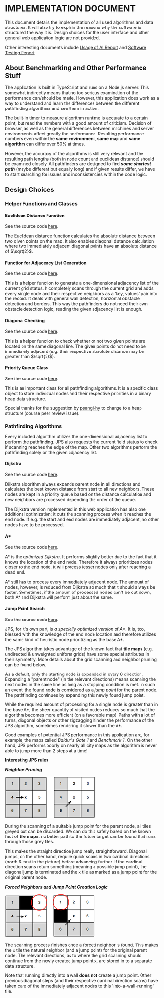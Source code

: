 # IMPLEMENTATION DOCUMENT

This document details the implementation of all used algorithms and data structures. It will also try to explain the reasons why the software is structured the way it is. Design choices for the user interface and other general web application logic are not provided.

Other interesting documents include [Usage of AI Report](https://github.com/joonarafael/visualpathfinder/tree/main/documentation/usage_of_ai_report.md "Usage of AI Report") and [Software Testing Report](https://github.com/joonarafael/visualpathfinder/tree/main/documentation/software_testing_report.md "Software Testing Report").

## About Benchmarking and Other Performance Stuff

The application is built in TypeScript and runs on a Node.js server. This somewhat indirectly means that no too serious examination of the performance can/should be made. However, this application does work as a way to understand and learn the differences between the different pathfinding algorithms and see them in action.

The built-in timer to measure algorithm runtime is accurate to a certain point, but read the numbers with a good amount of criticism. Decision of browser, as well as the general differences between machines and server environments affect greatly the performance. Resulting performance numbers even within the **same environment**, **same map** and **same algorithm** can differ over 50% at times.

However, the accuracy of the algorithms is still very relevant and the resulting path lengths (both in node count and euclidean distance) should be examined closely. All pathfinders are designed to find **_some shortest path_** (maybe different but equally long) and if given results differ, we have to start searching for issues and inconsistencies within the code logic.

## Design Choices

### Helper Functions and Classes

#### Euclidean Distance Function

See the source code [here](https://github.com/joonarafael/visualpathfinder/tree/main/app/application/algorithms/euclidean.ts "Redirect to file 'euclidean.ts'").

The Euclidean distance function calculates the absolute distance between two given points on the map. It also enables diagonal distance calculation where two immediately adjacent diagonal points have an absolute distance of $\sqrt{2}$.

#### Function for Adjacency List Generation

See the source code [here](https://github.com/joonarafael/visualpathfinder/tree/main/app/application/algorithms/generateadjacencylist.ts "Redirect to file 'generateadjacencylist.ts'").

This is a helper function to generate a one-dimensional adjacency list of the current grid status. It completely scans through the current grid and adds every single node and their respective neighbors as a 'key, values' pair into the record. It deals with general wall detection, horizontal obstacle detection and borders. This way the pathfinders do not need their own obstacle detection logic, reading the given adjacency list is enough.

#### Diagonal Checking

See the source code [here](https://github.com/joonarafael/visualpathfinder/tree/main/app/application/algorithms/isdiagonal.ts "Redirect to file 'isdiagonal.ts'").

This is a helper function to check whether or not two given points are located on the same diagonal line. The given points do not need to be immediately adjacent (e.g. their respective absolute distance may be greater than $\sqrt{2}$).

#### Priority Queue Class

See the source code [here](https://github.com/joonarafael/visualpathfinder/tree/main/app/application/algorithms/pq.ts "Redirect to file 'pq.ts'").

This is an important class for all pathfinding algorithms. It is a specific class object to store individual nodes and their respective priorities in a binary heap data structure.

Special thanks for the suggestion by [psangi-hy](https://github.com/psangi-hy "psangi-hy on GitHub") to change to a heap structure (course peer review issue).

### Pathfinding Algorithms

Every included algorithm utilizes the one-dimensional adjacency list to perform the pathfinding. JPS also requests the current field status to check if scanning reaches the edge of the map. Other two algorithms perform the pathfinding solely on the given adjacency list.

#### Dijkstra

See the source code [here](https://github.com/joonarafael/visualpathfinder/tree/main/app/application/algorithms/dijkstra.ts "Redirect to file 'dijkstra.ts'").

Dijkstra algorithm always expands parent node in all directions and calculates the best known distance from start to all new neighbors. These nodes are kept in a priority queue based on the distance calculation and new neighbors are processed depending the order of the queue.

The Dijkstra version implemented in this web application has also one additional optimization; it cuts the scanning process when it reaches the end node. If e.g. the start and end nodes are immediately adjacent, no other nodes have to be processed.

#### A\*

See the source code [here](https://github.com/joonarafael/visualpathfinder/tree/main/app/application/algorithms/astar.ts "Redirect to file 'astar.ts'").

A\* is the _optimized Dijkstra_. It performs slightly better due to the fact that it knows the location of the end node. Therefore it always prioritizes nodes closer to the end node. It will process lesser nodes only after reaching a dead end.

A\* still has to process every immediately adjacent node. The amount of nodes, however, is reduced from Dijkstra so much that it should always be faster. Sometimes, if the amount of processed nodes can't be cut down, both A\* and Dijkstra will perform just about the same.

#### Jump Point Search

See the source code [here](https://github.com/joonarafael/visualpathfinder/tree/main/app/application/algorithms/jps.ts "Redirect to file 'jps.ts'").

JPS, for it's own part, is _a specially optimized version of A\*_. It is, too, blessed with the knowledge of the end node location and therefore utilizes the same kind of heuristic node prioritizing as the base A\*.

The JPS algorithm takes advantage of the known fact that **tile maps** (e.g. undirected & unweighted uniform grids) have some special attributes in their symmetry. More details about the grid scanning and neighbor pruning can be found below.

As a default, only the starting node is expanded in every 8 direction. Expanding a "parent node" (in the relevant directions) means scanning the next nodes in the same line as long as a stopping condition is met. In such an event, the found node is considered as a _jump point_ for the parent node. The pathfinding continues by expanding this newly found jump point.

While the required amount of processing for a single node is greater than in the base A\*, the sheer quantity of visited nodes reduces so much that the algorithm becomes more efficient (on a favorable map). Paths with a lot of turns, diagonal objects or other zigzagging hinder the performance of the JPS algorithm, sometimes rendering it slower than the A\*.

Good examples of potential JPS performance in this application are, for example, the maps called _Baldur's Gate 1_ and _Benchmark 1_. On the other hand, JPS performs poorly on nearly all city maps as the algorithm is never able to jump more than 2 steps at a time!

**Interesting JPS rules**

**_Neighbor Pruning_**

<img src="./images/neighborpruning.png">

During the scanning of a suitable jump point for the parent node, all tiles greyed out can be discarded. We can do this safely based on the known fact of **tile maps**: no better path to the future target can be found that runs through those grey tiles.

This makes the straight direction jump really straightforward. Diagonal jumps, on the other hand, require quick scans in two cardinal directions (north & east in the picture) before advancing further. If the cardinal direction scans return something (meaning a possible jump point), the diagonal jump is terminated and the `x` tile as marked as a jump point for the original parent node.

**_Forced Neighbors and Jump Point Creation Logic_**

<img src="./images/forcedneighbor.png">

The scanning process finishes once a forced neighbor is found. This makes the `x` tile the natural neighbor (and a jump point) for the original parent node. The relevant directions, as to where the grid scanning should continue from the newly created jump point `x`, are stored in to a separate data structure.

Note that running directly into a wall **does not** create a jump point. Other previous diagonal steps (and their respective cardinal direction scans) have taken care of the immediately adjacent nodes to this 'into-a-wall-running' tile.
